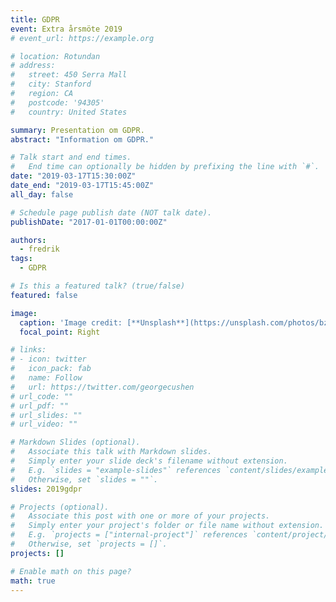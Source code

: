 ```yaml
---
title: GDPR
event: Extra årsmöte 2019
# event_url: https://example.org

# location: Rotundan
# address:
#   street: 450 Serra Mall
#   city: Stanford
#   region: CA
#   postcode: '94305'
#   country: United States

summary: Presentation om GDPR.
abstract: "Information om GDPR."

# Talk start and end times.
#   End time can optionally be hidden by prefixing the line with `#`.
date: "2019-03-17T15:30:00Z"
date_end: "2019-03-17T15:45:00Z"
all_day: false

# Schedule page publish date (NOT talk date).
publishDate: "2017-01-01T00:00:00Z"

authors: 
  - fredrik
tags:
  - GDPR

# Is this a featured talk? (true/false)
featured: false

image:
  caption: 'Image credit: [**Unsplash**](https://unsplash.com/photos/bzdhc5b3Bxs)'
  focal_point: Right

# links:
# - icon: twitter
#   icon_pack: fab
#   name: Follow
#   url: https://twitter.com/georgecushen
# url_code: ""
# url_pdf: ""
# url_slides: ""
# url_video: ""

# Markdown Slides (optional).
#   Associate this talk with Markdown slides.
#   Simply enter your slide deck's filename without extension.
#   E.g. `slides = "example-slides"` references `content/slides/example-slides.md`.
#   Otherwise, set `slides = ""`.
slides: 2019gdpr

# Projects (optional).
#   Associate this post with one or more of your projects.
#   Simply enter your project's folder or file name without extension.
#   E.g. `projects = ["internal-project"]` references `content/project/deep-learning/index.md`.
#   Otherwise, set `projects = []`.
projects: []

# Enable math on this page?
math: true
---
```


<!-- {{% alert note %}}
Click on the **Slides** button above to view the built-in slides feature.
{{% /alert %}}

Slides can be added in a few ways:

- **Create** slides using Academic's [*Slides*](https://sourcethemes.com/academic/docs/managing-content/#create-slides) feature and link using `slides` parameter in the front matter of the talk file
- **Upload** an existing slide deck to `static/` and link using `url_slides` parameter in the front matter of the talk file
- **Embed** your slides (e.g. Google Slides) or presentation video on this page using [shortcodes](https://sourcethemes.com/academic/docs/writing-markdown-latex/).

Further talk details can easily be added to this page using *Markdown* and $\rm \LaTeX$ math code. -->
